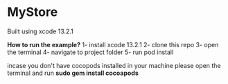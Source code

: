 # MyStore

Built using xcode 13.2.1

**How to run the example?**
1- install xcode 13.2.1
2- clone this repo
3- open the terminal
4- navigate to project folder
5- run pod install

incase you don't have cocopods installed in your machine please open the terminal and run **sudo gem install cocoapods**
